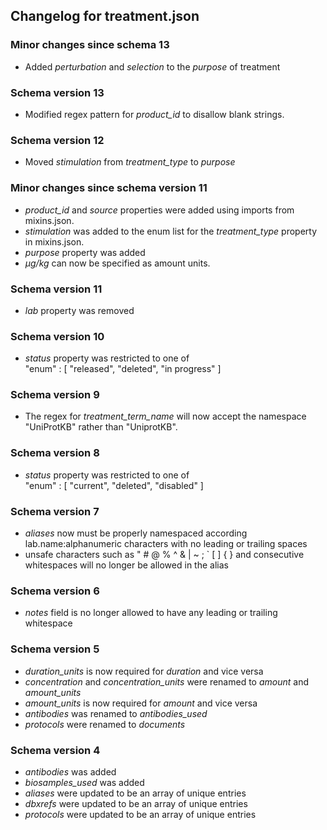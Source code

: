 ## Changelog for treatment.json

### Minor changes since schema 13
* Added *perturbation* and *selection* to the *purpose* of treatment

### Schema version 13
* Modified regex pattern for *product_id* to disallow blank strings.

### Schema version 12
* Moved *stimulation* from *treatment_type* to *purpose*

### Minor changes since schema version 11
* *product_id* and *source* properties were added using imports from mixins.json.
* *stimulation* was added to the enum list for the *treatment_type* property in mixins.json.
* *purpose* property was added
* *μg/kg* can now be specified as amount units.

### Schema version 11

* *lab* property was removed

### Schema version 10

* *status* property was restricted to one of  
    "enum" : [
        "released",
        "deleted",
        "in progress"
    ]

### Schema version 9

* The regex for *treatment_term_name* will now accept the namespace "UniProtKB" rather than "UniprotKB".

### Schema version 8

* *status* property was restricted to one of  
    "enum" : [
        "current",
        "deleted",
        "disabled"
    ]

### Schema version 7

* *aliases* now must be properly namespaced according lab.name:alphanumeric characters with no leading or trailing spaces
* unsafe characters such as " # @ % ^ & | ~ ; ` [ ] { } and consecutive whitespaces will no longer be allowed in the alias

### Schema version 6

* *notes* field is no longer allowed to have any leading or trailing whitespace

### Schema version 5
 
* *duration_units* is now required for *duration* and vice versa
* *concentration* and *concentration_units* were renamed to *amount* and *amount_units*
* *amount_units* is now required for *amount* and vice versa
* *antibodies* was renamed to *antibodies_used*
* *protocols* were renamed to *documents*

### Schema version 4

* *antibodies* was added 
* *biosamples_used* was added 
* *aliases* were updated to be an array of unique entries
* *dbxrefs* were updated to be an array of unique entries
* *protocols* were updated to be an array of unique entries
